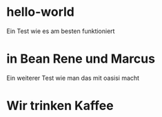 # hello-world
Ein Test wie es am besten funktioniert

# in Bean Rene und Marcus
Ein weiterer Test wie man das mit oasisi macht

# Wir trinken Kaffee
